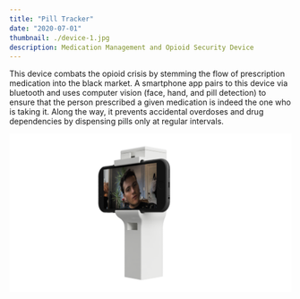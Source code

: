 ```yaml
---
title: "Pill Tracker"
date: "2020-07-01"
thumbnail: ./device-1.jpg
description: Medication Management and Opioid Security Device
---
```


This device combats the opioid crisis by stemming the flow of prescription medication into the black market. A smartphone app pairs to this device via bluetooth and uses computer vision (face, hand, and pill detection) to ensure that the person prescribed a given medication is indeed the one who is taking it. Along the way, it prevents accidental overdoses and drug dependencies by dispensing pills only at regular intervals. 

<div class="kg-card kg-image-card">

![The Device](./device-render-1.png "The Device")

</div>
